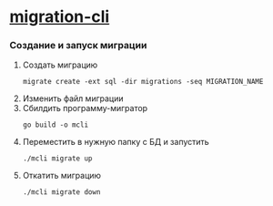 # [migration-cli](https://dev.to/lucasnevespereira/sql-migrations-with-cobra-golang-migrate-3f75)

### Создание и запуск миграции

1. Создать миграцию
   ```shell
   migrate create -ext sql -dir migrations -seq MIGRATION_NAME 
   ```
2. Изменить файл миграции
3. Сбилдить программу-мигратор
   ```shell
   go build -o mcli
   ```
4. Переместить в нужную папку с БД и запустить
   ```shell
   ./mcli migrate up
   ```
5. Откатить миграцию
   ```shell
   ./mcli migrate down
   ```